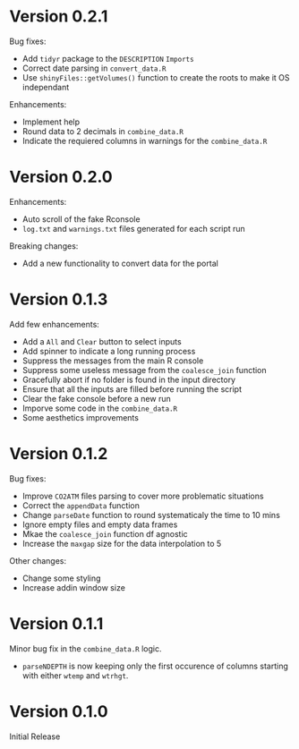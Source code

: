 # Version 0.2.1

Bug fixes:
- Add `tidyr` package to the `DESCRIPTION` `Imports`
- Correct date parsing in `convert_data.R`
- Use `shinyFiles::getVolumes()` function to create the roots to make it OS independant

Enhancements:
- Implement help
- Round data to 2 decimals in `combine_data.R`
- Indicate the requiered columns in warnings for the `combine_data.R`

# Version 0.2.0

Enhancements:
- Auto scroll of the fake Rconsole
- `log.txt` and `warnings.txt` files generated for each script run

Breaking changes:
- Add a new functionality to convert data for the portal

# Version 0.1.3

Add few enhancements:
- Add a `All` and `Clear` button to select inputs
- Add spinner to indicate a long running process
- Suppress the messages from the main R console
- Suppress some useless message from the `coalesce_join` function
- Gracefully abort if no folder is found in the input directory
- Ensure that all the inputs are filled before running the script
- Clear the fake console before a new run
- Imporve some code in the `combine_data.R`
- Some aesthetics improvements

# Version 0.1.2

Bug fixes:
- Improve `CO2ATM` files parsing to cover more problematic situations
- Correct the `appendData` function
- Change `parseDate` function to round systematicaly the time to 10 mins
- Ignore empty files and empty data frames
- Mkae the `coalesce_join` function df agnostic
- Increase the `maxgap` size for the data interpolation to 5

Other changes:
- Change some styling
- Increase addin window size

# Version 0.1.1

Minor bug fix in the `combine_data.R` logic.

- `parseNDEPTH` is now keeping only the first occurence of columns starting with either `wtemp` and `wtrhgt`.


# Version 0.1.0

Initial Release
